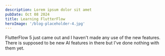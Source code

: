```yaml
---
description: Lorem ipsum dolor sit amet
pubDate: Oct 08 2024
title: Learning FlutterFlow
heroImage: '/blog-placeholder-4.jpg'
---
```


FlutterFlow 5 just came out and I haven't made any use of the new features. There is supposed to be new AI features in there but I've done nothing with them yet.
